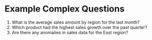 # Example Complex Questions

1. What is the average sales amount by region for the last month?
2. Which product had the highest sales growth over the past quarter?
3. Are there any anomalies in sales data for the East region?
